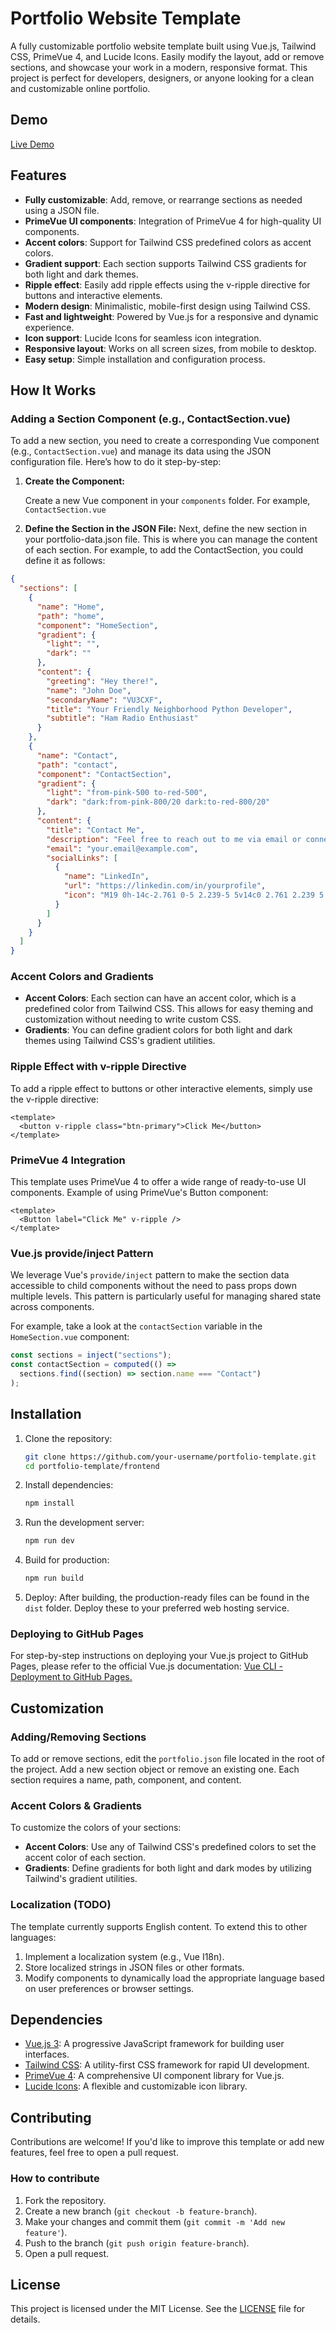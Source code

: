 # Portfolio Website Template

A fully customizable portfolio website template built using Vue.js, Tailwind CSS, PrimeVue 4, and Lucide Icons. Easily modify the layout, add or remove sections, and showcase your work in a modern, responsive format. This project is perfect for developers, designers, or anyone looking for a clean and customizable online portfolio.

## Demo

[Live Demo](https://www.akberjag.github.io)

## Features

- **Fully customizable**: Add, remove, or rearrange sections as needed using a JSON file.
- **PrimeVue UI components**: Integration of PrimeVue 4 for high-quality UI components.
- **Accent colors**: Support for Tailwind CSS predefined colors as accent colors.
- **Gradient support**: Each section supports Tailwind CSS gradients for both light and dark themes.
- **Ripple effect**: Easily add ripple effects using the v-ripple directive for buttons and interactive elements.
- **Modern design**: Minimalistic, mobile-first design using Tailwind CSS.
- **Fast and lightweight**: Powered by Vue.js for a responsive and dynamic experience.
- **Icon support**: Lucide Icons for seamless icon integration.
- **Responsive layout**: Works on all screen sizes, from mobile to desktop.
- **Easy setup**: Simple installation and configuration process.

## How It Works

### Adding a Section Component (e.g., ContactSection.vue)

To add a new section, you need to create a corresponding Vue component (e.g., `ContactSection.vue`) and manage its data using the JSON configuration file. Here’s how to do it step-by-step:

1. **Create the Component:**

   Create a new Vue component in your `components` folder. For example, `ContactSection.vue`

2. **Define the Section in the JSON File:**
   Next, define the new section in your portfolio-data.json file. This is where you can manage the content of each section. For example, to add the ContactSection, you could define it as follows:

```json
{
  "sections": [
    {
      "name": "Home",
      "path": "home",
      "component": "HomeSection",
      "gradient": {
        "light": "",
        "dark": ""
      },
      "content": {
        "greeting": "Hey there!",
        "name": "John Doe",
        "secondaryName": "VU3CXF",
        "title": "Your Friendly Neighborhood Python Developer",
        "subtitle": "Ham Radio Enthusiast"
      }
    },
    {
      "name": "Contact",
      "path": "contact",
      "component": "ContactSection",
      "gradient": {
        "light": "from-pink-500 to-red-500",
        "dark": "dark:from-pink-800/20 dark:to-red-800/20"
      },
      "content": {
        "title": "Contact Me",
        "description": "Feel free to reach out to me via email or connect on social media!",
        "email": "your.email@example.com",
        "socialLinks": [
          {
            "name": "LinkedIn",
            "url": "https://linkedin.com/in/yourprofile",
            "icon": "M19 0h-14c-2.761 0-5 2.239-5 5v14c0 2.761 2.239 5 5 5h14c2.762 0 5-2.239 5-5v-14c0-2.761-2.238-5-5-5zm-11 19h-3v-11h3v11zm-1.5-12.268c-.966 0-1.75-.79-1.75-1.764s.784-1.764 1.75-1.764 1.75.79 1.75 1.764-.783 1.764-1.75 1.764zm13.5 12.268h-3v-5.604c0-3.368-4-3.113-4 0v5.604h-3v-11h3v1.765c1.396-2.586 7-2.777 7 2.476v6.759z"
          }
        ]
      }
    }
  ]
}
```

### Accent Colors and Gradients

- **Accent Colors**: Each section can have an accent color, which is a predefined color from Tailwind CSS. This allows for easy theming and customization without needing to write custom CSS.
- **Gradients**: You can define gradient colors for both light and dark themes using Tailwind CSS's gradient utilities.

### Ripple Effect with v-ripple Directive

To add a ripple effect to buttons or other interactive elements, simply use the v-ripple directive:

```vue
<template>
  <button v-ripple class="btn-primary">Click Me</button>
</template>
```

### PrimeVue 4 Integration

This template uses PrimeVue 4 to offer a wide range of ready-to-use UI components. Example of using PrimeVue's Button component:

```vue
<template>
  <Button label="Click Me" v-ripple />
</template>
```

### Vue.js provide/inject Pattern

We leverage Vue's `provide/inject` pattern to make the section data accessible to child components without the need to pass props down multiple levels. This pattern is particularly useful for managing shared state across components.

For example, take a look at the `contactSection` variable in the `HomeSection.vue` component:

```js
const sections = inject("sections");
const contactSection = computed(() =>
  sections.find((section) => section.name === "Contact")
);
```

## Installation

1. Clone the repository:

   ```bash
   git clone https://github.com/your-username/portfolio-template.git
   cd portfolio-template/frontend
   ```

2. Install dependencies:

   ```bash
   npm install
   ```

3. Run the development server:

   ```bash
   npm run dev
   ```

4. Build for production:

   ```bash
   npm run build
   ```

5. Deploy: After building, the production-ready files can be found in the `dist` folder. Deploy these to your preferred web hosting service.

### Deploying to GitHub Pages

For step-by-step instructions on deploying your Vue.js project to GitHub Pages, please refer to the official Vue.js documentation: [Vue CLI - Deployment to GitHub Pages.](https://cli.vuejs.org/guide/deployment.html#github-pages)

## Customization

### Adding/Removing Sections

To add or remove sections, edit the `portfolio.json` file located in the root of the project. Add a new section object or remove an existing one. Each section requires a name, path, component, and content.

### Accent Colors & Gradients

To customize the colors of your sections:

- **Accent Colors**: Use any of Tailwind CSS's predefined colors to set the accent color of each section.
- **Gradients**: Define gradients for both light and dark modes by utilizing Tailwind's gradient utilities.

### Localization (TODO)

The template currently supports English content. To extend this to other languages:

1. Implement a localization system (e.g., Vue I18n).
2. Store localized strings in JSON files or other formats.
3. Modify components to dynamically load the appropriate language based on user preferences or browser settings.

## Dependencies

- [Vue.js 3](https://vuejs.org/): A progressive JavaScript framework for building user interfaces.
- [Tailwind CSS](https://tailwindcss.com/): A utility-first CSS framework for rapid UI development.
- [PrimeVue 4](https://primevue.org/): A comprehensive UI component library for Vue.js.
- [Lucide Icons](https://lucide.dev//): A flexible and customizable icon library.

## Contributing

Contributions are welcome! If you'd like to improve this template or add new features, feel free to open a pull request.

### How to contribute

1. Fork the repository.
2. Create a new branch (`git checkout -b feature-branch`).
3. Make your changes and commit them (`git commit -m 'Add new feature'`).
4. Push to the branch (`git push origin feature-branch`).
5. Open a pull request.

## License

This project is licensed under the MIT License. See the [LICENSE](LICENSE) file for details.
